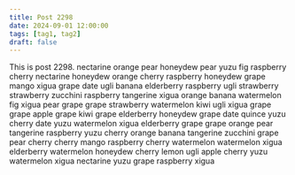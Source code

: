 ```yaml
---
title: Post 2298
date: 2024-09-01 12:00:00
tags: [tag1, tag2]
draft: false
---
```

This is post 2298.
nectarine
orange
pear
honeydew
pear
yuzu
fig
raspberry
cherry
nectarine
honeydew
orange
cherry
raspberry
honeydew
grape
mango
xigua
grape
date
ugli
banana
elderberry
raspberry
ugli
strawberry
strawberry
zucchini
raspberry
tangerine
xigua
orange
banana
watermelon
fig
xigua
pear
grape
grape
strawberry
watermelon
kiwi
ugli
xigua
grape
grape
apple
grape
kiwi
grape
elderberry
honeydew
grape
date
quince
yuzu
cherry
date
yuzu
watermelon
xigua
elderberry
grape
grape
orange
pear
tangerine
raspberry
yuzu
cherry
orange
banana
tangerine
zucchini
grape
pear
cherry
cherry
mango
raspberry
cherry
watermelon
watermelon
xigua
elderberry
watermelon
honeydew
cherry
lemon
ugli
apple
cherry
yuzu
watermelon
xigua
nectarine
yuzu
grape
raspberry
xigua
